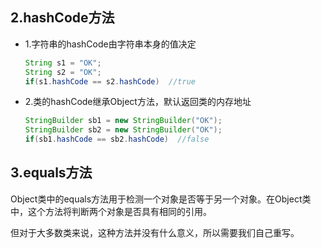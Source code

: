 ## 2.hashCode方法

- 1.字符串的hashCode由字符串本身的值决定

  ```java
  String s1 = "OK";
  String s2 = "OK";
  if(s1.hashCode == s2.hashCode)  //true
  ```

- 2.类的hashCode继承Object方法，默认返回类的内存地址

  ```java
  StringBuilder sb1 = new StringBuilder("OK");
  StringBuilder sb2 = new StringBuilder("OK");
  if(sb1.hashCode == sb2.hashCode)  //false
  ```

  

## 3.equals方法

Object类中的equals方法用于检测一个对象是否等于另一个对象。在Object类中，这个方法将判断两个对象是否具有相同的引用。

但对于大多数类来说，这种方法并没有什么意义，所以需要我们自己重写。